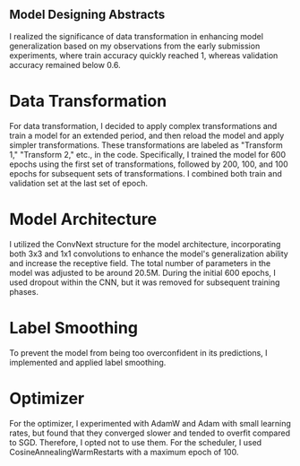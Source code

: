 ## Model Designing Abstracts
I realized the significance of data transformation in enhancing model generalization based on my observations from the early submission experiments, where train accuracy quickly reached 1, whereas validation accuracy remained below 0.6.

# Data Transformation
For data transformation, I decided to apply complex transformations and train a model for an extended period, and then reload the model and apply simpler transformations. These transformations are labeled as "Transform 1," "Transform 2," etc., in the code. Specifically, I trained the model for 600 epochs using the first set of transformations, followed by 200, 100, and 100 epochs for subsequent sets of transformations.
I combined both train and validation set at the last set of epoch.
  
# Model Architecture
I utilized the ConvNext structure for the model architecture, incorporating both 3x3 and 1x1 convolutions to enhance the model's generalization ability and increase the receptive field. The total number of parameters in the model was adjusted to be around 20.5M.
During the initial 600 epochs, I used dropout within the CNN, but it was removed for subsequent training phases.

# Label Smoothing
To prevent the model from being too overconfident in its predictions, I implemented and applied label smoothing.

# Optimizer
For the optimizer, I experimented with AdamW and Adam with small learning rates, but found that they converged slower and tended to overfit compared to SGD. Therefore, I opted not to use them. For the scheduler, I used CosineAnnealingWarmRestarts with a maximum epoch of 100.
